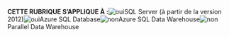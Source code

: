 <Token>**CETTE RUBRIQUE S’APPLIQUE À :**![oui](../includes/media/yes.png)SQL Server (à partir de la version 2012)![oui](../includes/media/yes.png)Azure SQL Database![non](../includes/media/no.png)Azure SQL Data Warehouse![non](../includes/media/no.png)Parallel Data Warehouse </Token>